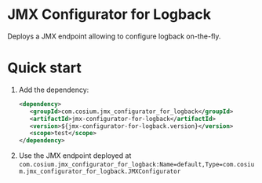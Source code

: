 # JMX Configurator for Logback

Deploys a JMX endpoint allowing to configure logback on-the-fly.

# Quick start
1. Add the dependency:
    ```xml
    <dependency>
       <groupId>com.cosium.jmx_configurator_for_logback</groupId>
       <artifactId>jmx-configurator-for-logback</artifactId>
       <version>${jmx-configurator-for-logback.version}</version>
       <scope>test</scope>
    </dependency>
    ```
2. Use the JMX endpoint deployed at `com.cosium.jmx_configurator_for_logback:Name=default,Type=com.cosium.jmx_configurator_for_logback.JMXConfigurator`
